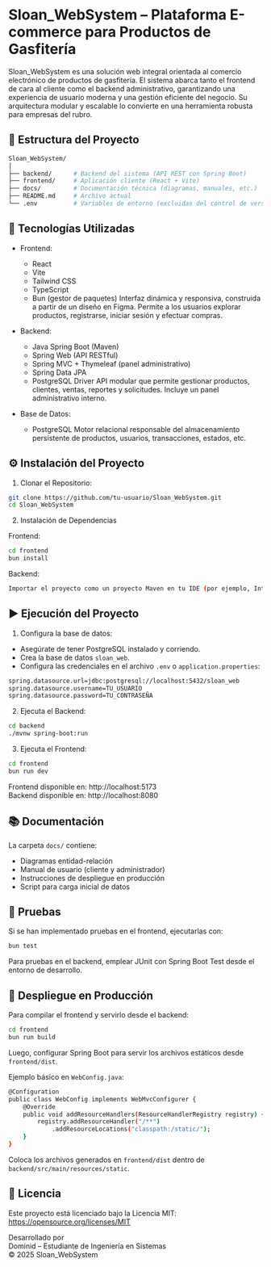 Sloan_WebSystem – Plataforma E-commerce para Productos de Gasfitería
===================================================================

Sloan_WebSystem es una solución web integral orientada al comercio electrónico de productos de gasfitería. El sistema abarca tanto el frontend de cara al cliente como el backend administrativo, garantizando una experiencia de usuario moderna y una gestión eficiente del negocio. Su arquitectura modular y escalable lo convierte en una herramienta robusta para empresas del rubro.

📁 Estructura del Proyecto
--------------------------
```bash
Sloan_WebSystem/
│
├── backend/      # Backend del sistema (API REST con Spring Boot)
├── frontend/     # Aplicación cliente (React + Vite)
├── docs/         # Documentación técnica (diagramas, manuales, etc.)
├── README.md     # Archivo actual
└── .env          # Variables de entorno (excluidas del control de versiones)
 ```
🔧 Tecnologías Utilizadas
--------------------------
- Frontend:
  - React
  - Vite
  - Tailwind CSS
  - TypeScript
  - Bun (gestor de paquetes)
  Interfaz dinámica y responsiva, construida a partir de un diseño en Figma. Permite a los usuarios explorar productos, registrarse, iniciar sesión y efectuar compras.

- Backend:
  - Java Spring Boot (Maven)
  - Spring Web (API RESTful)
  - Spring MVC + Thymeleaf (panel administrativo)
  - Spring Data JPA
  - PostgreSQL Driver
  API modular que permite gestionar productos, clientes, ventas, reportes y solicitudes. Incluye un panel administrativo interno.

- Base de Datos:
  - PostgreSQL
  Motor relacional responsable del almacenamiento persistente de productos, usuarios, transacciones, estados, etc.

⚙️ Instalación del Proyecto
---------------------------
1. Clonar el Repositorio:
```bash 
git clone https://github.com/tu-usuario/Sloan_WebSystem.git
cd Sloan_WebSystem
```
2. Instalación de Dependencias

Frontend:
```bash 
cd frontend
bun install
```
Backend:
```bash 
Importar el proyecto como un proyecto Maven en tu IDE (por ejemplo, IntelliJ o Eclipse) y construirlo.
```

▶️ Ejecución del Proyecto
-------------------------
1. Configura la base de datos:

- Asegúrate de tener PostgreSQL instalado y corriendo.
- Crea la base de datos `sloan_web`.
- Configura las credenciales en el archivo `.env` o `application.properties`:
 
```bash 
spring.datasource.url=jdbc:postgresql://localhost:5432/sloan_web  
spring.datasource.username=TU_USUARIO  
spring.datasource.password=TU_CONTRASEÑA  
```

2. Ejecuta el Backend:
   
```bash 
cd backend  
./mvnw spring-boot:run
 ```
3. Ejecuta el Frontend:
   
```bash 
cd frontend  
bun run dev
```
Frontend disponible en: http://localhost:5173  
Backend disponible en: http://localhost:8080

📚 Documentación
----------------
La carpeta `docs/` contiene:

- Diagramas entidad-relación
- Manual de usuario (cliente y administrador)
- Instrucciones de despliegue en producción
- Script para carga inicial de datos

🧪 Pruebas
----------
Si se han implementado pruebas en el frontend, ejecutarlas con:
```bash 
bun test
```
Para pruebas en el backend, emplear JUnit con Spring Boot Test desde el entorno de desarrollo.

🚀 Despliegue en Producción
---------------------------
Para compilar el frontend y servirlo desde el backend:
```bash 
cd frontend  
bun run build
```
Luego, configurar Spring Boot para servir los archivos estáticos desde `frontend/dist`.

Ejemplo básico en `WebConfig.java`:
```bash
@Configuration  
public class WebConfig implements WebMvcConfigurer {  
    @Override  
    public void addResourceHandlers(ResourceHandlerRegistry registry) {  
        registry.addResourceHandler("/**")  
            .addResourceLocations("classpath:/static/");  
    }  
}
```
Coloca los archivos generados en `frontend/dist` dentro de `backend/src/main/resources/static`.

📌 Licencia
-----------
Este proyecto está licenciado bajo la Licencia MIT: https://opensource.org/licenses/MIT

Desarrollado por  
Dominid – Estudiante de Ingeniería en Sistemas  
© 2025 Sloan_WebSystem
